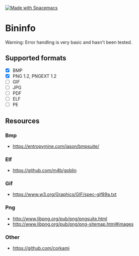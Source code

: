 <a href="http://spacemacs.org"><img src="https://cdn.rawgit.com/syl20bnr/spacemacs/442d025779da2f62fc86c2082703697714db6514/assets/spacemacs-badge.svg" alt="Made with Spacemacs"></a><br>
# Bininfo 
Warning: Error handling is very basic and hasn't been tested.

## Supported formats
- [x] BMP
- [x] PNG 1.2, PNGEXT 1.2
- [ ] GIF
- [ ] JPG
- [ ] PDF
- [ ] ELF
- [ ] PE

## Resources

### Bmp
- https://entropymine.com/jason/bmpsuite/

### Elf
- https://github.com/m4b/goblin

### Gif
- https://www.w3.org/Graphics/GIF/spec-gif89a.txt

### Png
- http://www.libpng.org/pub/png/pngsuite.html
- http://www.libpng.org/pub/png/png-sitemap.html#images

### Other
- https://github.com/corkami
